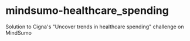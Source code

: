 mindsumo-healthcare_spending
============================

Solution to Cigna's "Uncover trends in healthcare spending" challenge on MindSumo
